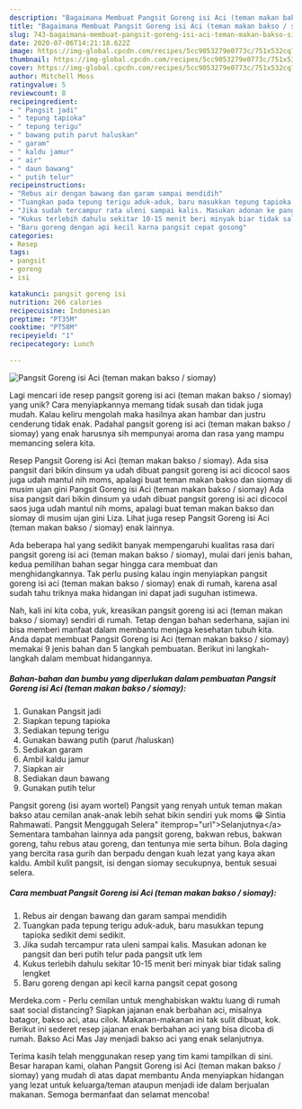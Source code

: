 ```yaml
---
description: "Bagaimana Membuat Pangsit Goreng isi Aci (teman makan bakso / siomay) yang Sempurna"
title: "Bagaimana Membuat Pangsit Goreng isi Aci (teman makan bakso / siomay) yang Sempurna"
slug: 743-bagaimana-membuat-pangsit-goreng-isi-aci-teman-makan-bakso-siomay-yang-sempurna
date: 2020-07-06T14:21:18.622Z
image: https://img-global.cpcdn.com/recipes/5cc9053279e0773c/751x532cq70/pangsit-goreng-isi-aci-teman-makan-bakso-siomay-foto-resep-utama.jpg
thumbnail: https://img-global.cpcdn.com/recipes/5cc9053279e0773c/751x532cq70/pangsit-goreng-isi-aci-teman-makan-bakso-siomay-foto-resep-utama.jpg
cover: https://img-global.cpcdn.com/recipes/5cc9053279e0773c/751x532cq70/pangsit-goreng-isi-aci-teman-makan-bakso-siomay-foto-resep-utama.jpg
author: Mitchell Moss
ratingvalue: 5
reviewcount: 8
recipeingredient:
- " Pangsit jadi"
- " tepung tapioka"
- " tepung terigu"
- " bawang putih parut haluskan"
- " garam"
- " kaldu jamur"
- " air"
- " daun bawang"
- " putih telur"
recipeinstructions:
- "Rebus air dengan bawang dan garam sampai mendidih"
- "Tuangkan pada tepung terigu aduk-aduk, baru masukkan tepung tapioka sedikit demi sedikit."
- "Jika sudah tercampur rata uleni sampai kalis. Masukan adonan ke pangsit dan beri putih telur pada pangsit utk lem"
- "Kukus terlebih dahulu sekitar 10-15 menit beri minyak biar tidak saling lengket"
- "Baru goreng dengan api kecil karna pangsit cepat gosong"
categories:
- Resep
tags:
- pangsit
- goreng
- isi

katakunci: pangsit goreng isi 
nutrition: 266 calories
recipecuisine: Indonesian
preptime: "PT35M"
cooktime: "PT58M"
recipeyield: "1"
recipecategory: Lunch

---
```



![Pangsit Goreng isi Aci (teman makan bakso / siomay)](https://img-global.cpcdn.com/recipes/5cc9053279e0773c/751x532cq70/pangsit-goreng-isi-aci-teman-makan-bakso-siomay-foto-resep-utama.jpg)

Lagi mencari ide resep pangsit goreng isi aci (teman makan bakso / siomay) yang unik? Cara menyiapkannya memang tidak susah dan tidak juga mudah. Kalau keliru mengolah maka hasilnya akan hambar dan justru cenderung tidak enak. Padahal pangsit goreng isi aci (teman makan bakso / siomay) yang enak harusnya sih mempunyai aroma dan rasa yang mampu memancing selera kita.

Resep Pangsit Goreng isi Aci (teman makan bakso / siomay). Ada sisa pangsit dari bikin dinsum ya udah dibuat pangsit goreng isi aci dicocol saos juga udah mantul nih moms, apalagi buat teman makan bakso dan siomay di musim ujan gini Pangsit Goreng isi Aci (teman makan bakso / siomay) Ada sisa pangsit dari bikin dinsum ya udah dibuat pangsit goreng isi aci dicocol saos juga udah mantul nih moms, apalagi buat teman makan bakso dan siomay di musim ujan gini Liza. Lihat juga resep Pangsit Goreng isi Aci (teman makan bakso / siomay) enak lainnya.

Ada beberapa hal yang sedikit banyak mempengaruhi kualitas rasa dari pangsit goreng isi aci (teman makan bakso / siomay), mulai dari jenis bahan, kedua pemilihan bahan segar hingga cara membuat dan menghidangkannya. Tak perlu pusing kalau ingin menyiapkan pangsit goreng isi aci (teman makan bakso / siomay) enak di rumah, karena asal sudah tahu triknya maka hidangan ini dapat jadi suguhan istimewa.


Nah, kali ini kita coba, yuk, kreasikan pangsit goreng isi aci (teman makan bakso / siomay) sendiri di rumah. Tetap dengan bahan sederhana, sajian ini bisa memberi manfaat dalam membantu menjaga kesehatan tubuh kita. Anda dapat membuat Pangsit Goreng isi Aci (teman makan bakso / siomay) memakai 9 jenis bahan dan 5 langkah pembuatan. Berikut ini langkah-langkah dalam membuat hidangannya.

<!--inarticleads1-->

##### Bahan-bahan dan bumbu yang diperlukan dalam pembuatan Pangsit Goreng isi Aci (teman makan bakso / siomay):

1. Gunakan  Pangsit jadi
1. Siapkan  tepung tapioka
1. Sediakan  tepung terigu
1. Gunakan  bawang putih (parut /haluskan)
1. Sediakan  garam
1. Ambil  kaldu jamur
1. Siapkan  air
1. Sediakan  daun bawang
1. Gunakan  putih telur


Pangsit goreng (isi ayam wortel) Pangsit yang renyah untuk teman makan bakso atau cemilan anak-anak lebih sehat bikin sendiri yuk moms 😁 Sintia Rahmawati. Pangsit Menggugah Selera&#34; itemprop=&#34;url&#34;&gt;Selanjutnya&lt;/a&gt; Sementara tambahan lainnya ada pangsit goreng, bakwan rebus, bakwan goreng, tahu rebus atau goreng, dan tentunya mie serta bihun. Bola daging yang bercita rasa gurih dan berpadu dengan kuah lezat yang kaya akan kaldu. Ambil kulit pangsit, isi dengan siomay secukupnya, bentuk sesuai selera. 

<!--inarticleads2-->

##### Cara membuat Pangsit Goreng isi Aci (teman makan bakso / siomay):

1. Rebus air dengan bawang dan garam sampai mendidih
1. Tuangkan pada tepung terigu aduk-aduk, baru masukkan tepung tapioka sedikit demi sedikit.
1. Jika sudah tercampur rata uleni sampai kalis. Masukan adonan ke pangsit dan beri putih telur pada pangsit utk lem
1. Kukus terlebih dahulu sekitar 10-15 menit beri minyak biar tidak saling lengket
1. Baru goreng dengan api kecil karna pangsit cepat gosong


Merdeka.com - Perlu cemilan untuk menghabiskan waktu luang di rumah saat social distancing? Siapkan jajanan enak berbahan aci, misalnya batagor, bakso aci, atau cilok. Makanan-makanan ini tak sulit dibuat, kok. Berikut ini sederet resep jajanan enak berbahan aci yang bisa dicoba di rumah. Bakso Aci Mas Jay menjadi bakso aci yang enak selanjutnya. 

Terima kasih telah menggunakan resep yang tim kami tampilkan di sini. Besar harapan kami, olahan Pangsit Goreng isi Aci (teman makan bakso / siomay) yang mudah di atas dapat membantu Anda menyiapkan hidangan yang lezat untuk keluarga/teman ataupun menjadi ide dalam berjualan makanan. Semoga bermanfaat dan selamat mencoba!
